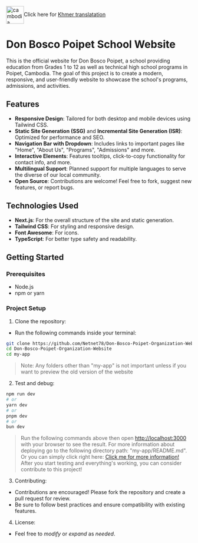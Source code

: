 <div style="display:flex;">
  <a href="https://github.com/Netnet78/Don-Bosco-Poipet-Organization-Website/blob/main/README_KH.md">
    <img width="48" height="48" src="https://img.icons8.com/color/48/cambodia.png" alt="cambodia"/>
  </a>
  <p>Click here for <a href="https://github.com/Netnet78/Don-Bosco-Poipet-Organization-Website/blob/main/README_KH.md">Khmer translatation</a></p>
</div>

# Don Bosco Poipet School Website

This is the official website for Don Bosco Poipet, a school providing education from Grades 1 to 12 as well as technical high school programs in Poipet, Cambodia. The goal of this project is to create a modern, responsive, and user-friendly website to showcase the school's programs, admissions, and activities. 

## Features

- **Responsive Design**: Tailored for both desktop and mobile devices using Tailwind CSS.
- **Static Site Generation (SSG)** and **Incremental Site Generation (ISR)**: Optimized for performance and SEO.
- **Navigation Bar with Dropdown**: Includes links to important pages like "Home", "About Us", "Programs", "Admissions" and more.
- **Interactive Elements**: Features tooltips, click-to-copy functionality for contact info, and more.
- **Multilingual Support**: Planned support for multiple languages to serve the diverse of our local community.
- **Open Source**: Contributions are welcome! Feel free to fork, suggest new features, or report bugs.

## Technologies Used

- **Next.js**: For the overall structure of the site and static generation.
- **Tailwind CSS**: For styling and responsive design.
- **Font Awesome**: For icons.
- **TypeScript**: For better type safety and readability.

## Getting Started

### Prerequisites

- Node.js
- npm or yarn

### Project Setup

1. Clone the repository:
- Run the following commands inside your terminal:
```bash
git clone https://github.com/Netnet78/Don-Bosco-Poipet-Organization-Website.git
cd Don-Bosco-Poipet-Organization-Website
cd my-app
```
> Note: Any folders other than "my-app" is not important unless if you want to preview the old version of the website
2. Test and debug:
```bash
npm run dev
# or
yarn dev
# or
pnpm dev
# or
bun dev
```
> Run the following commands above then open [http://localhost:3000](http://localhost:3000) with your browser to see the result.
> For more information about deploying go to the following directory path: "my-app/README.md".
> Or you can simply click right here: [Click me for more information!](https://github.com/Netnet78/Don-Bosco-Organization-Website/blob/main/my-app/README.md)
> After you start testing and everything's working, you can consider contribute to this project!

3. Contributing:
- Contributions are encouraged! Please fork the repository and create a pull request for review.
- Be sure to follow best practices and ensure compatibility with existing features.

4. License:
- Feel free to *modify* or *expand* as *needed*.
